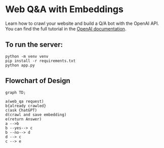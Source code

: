 # Web  Q&A with Embeddings

Learn how to crawl your website and build a Q/A bot with the OpenAI API. You can find the full tutorial in the [OpenAI documentation](https://platform.openai.com/docs/tutorials/web-qa-embeddings).

## To run the server:

```
python -m venv venv
pip install -r requirements.txt
python app.py
```

## Flowchart of Design

```mermaid
graph TD;

a(web_qa request)
b{already crawled}
c(ask ChatGPT)
d(crawl and save embedding)
e(return Answer)
a -->b
b --yes--> c
b --no--> d
d --> c
c --> e

```
